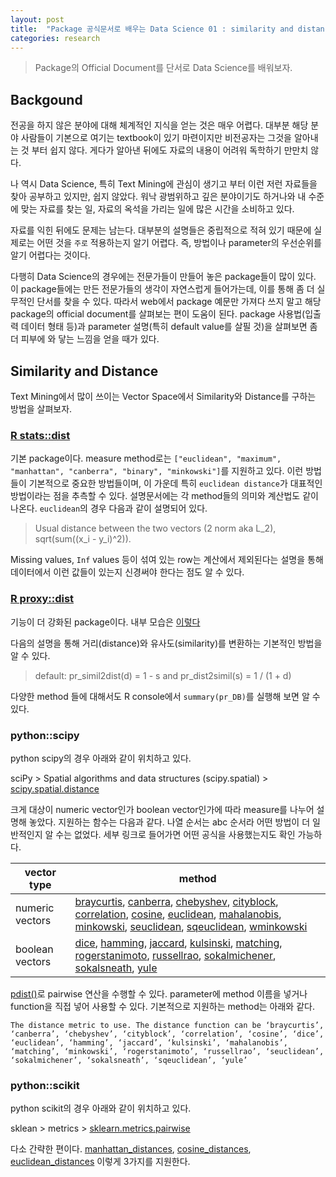 ```yaml
---
layout: post
title:  "Package 공식문서로 배우는 Data Science 01 : similarity and distance"
categories: research
---
```


> Package의 Official Document를 단서로 Data Science를 배워보자. 



## Backgound

전공을 하지 않은 분야에 대해 체계적인 지식을 얻는 것은 매우 어렵다. 대부분 해당 분야 사람들이 기본으로 여기는 textbook이 있기 마련이지만 비전공자는 그것을 알아내는 것 부터 쉽지 않다. 게다가 알아낸 뒤에도 자료의 내용이 어려워 독학하기 만만치 않다. 

나 역시 Data Science, 특히 Text Mining에 관심이 생기고 부터 이런 저런 자료들을 찾아 공부하고 있지만, 쉽지 않았다. 워낙 광범위하고 깊은 분야이기도 하거나와 내 수준에 맞는 자료를 찾는 일, 자료의 옥석을 가리는 일에 많은 시간을 소비하고 있다. 

자료를 익힌 뒤에도 문제는 남는다. 대부분의 설명들은 중립적으로 적혀 있기 때문에 실제로는 어떤 것을 `주로` 적용하는지 알기 어렵다. 즉, 방법이나 parameter의 우선순위를 알기 어렵다는 것이다. 

다행히 Data Science의 경우에는 전문가들이 만들어 놓은 package들이 많이 있다. 이 package들에는 만든 전문가들의 생각이 자연스럽게 들어가는데, 이를 통해 좀 더 실무적인 단서를 찾을 수 있다. 따라서 web에서 package 예문만 가져다 쓰지 말고 해당 package의 official document를 살펴보는 편이 도움이 된다. package 사용법(입출력 데이터 형태 등)과 parameter 설명(특히 default value를 살필 것)을 살펴보면 좀 더 피부에 와 닿는 느낌을 얻을 때가 있다. 



## Similarity and Distance

Text Mining에서 많이 쓰이는 Vector Space에서 Similarity와 Distance를 구하는 방법을 살펴보자. 



###  [R stats::dist](https://stat.ethz.ch/R-manual/R-devel/library/stats/html/dist.html)

기본 package이다. measure method로는 `["euclidean", "maximum", "manhattan", "canberra", "binary", "minkowski"]`를 지원하고 있다. 이런 방법들이 기본적으로 중요한 방법들이며, 이 가운데 특히 `euclidean distance`가 대표적인 방법이라는 점을 추측할 수 있다. 설명문서에는 각 method들의 의미와 계산법도 같이 나온다. `euclidean`의 경우 다음과 같이 설명되어 있다.  

> Usual distance between the two vectors (2 norm aka L_2), sqrt(sum((x_i - y_i)^2)).

Missing values, `Inf` values 등이 섞여 있는 row는 계산에서 제외된다는 설명을 통해 데이터에서 이런 값들이 있는지 신경써야 한다는 점도 알 수 있다. 



### [R proxy::dist](http://finzi.psych.upenn.edu/library/proxy/html/dist.html)

기능이 더 강화된 package이다. 내부 모습은 [이렇다](https://github.com/cran/proxy/blob/master/R/dist.R)

다음의 설명을 통해 거리(distance)와 유사도(similarity)를 변환하는 기본적인 방법을 알 수 있다. 

> default: pr_simil2dist(d) = 1 - s and pr_dist2simil(s) = 1 / (1 + d)

다양한 method 들에 대해서도 R console에서 `summary(pr_DB)`를 실행해 보면 알 수 있다. 


### python::scipy

python scipy의 경우 아래와 같이 위치하고 있다. 

sciPy > Spatial algorithms and data structures (scipy.spatial) > [scipy.spatial.distance](https://docs.scipy.org/doc/scipy/reference/spatial.distance.html)

크게 대상이 numeric vector인가 boolean vector인가에 따라 measure를 나누어 설명해 놓았다. 지원하는 함수는 다음과 같다. 나열 순서는 abc 순서라 어떤 방법이 더 일반적인지 알 수는 없었다. 세부 링크로 들어가면 어떤 공식을 사용했는지도 확인 가능하다. 

| vector type     | method                                                                                                                                  |
|-----------------|-----------------------------------------------------------------------------------------------------------------------------------------|
| numeric vectors | [braycurtis](https://goo.gl/2w7Kft), [canberra](https://goo.gl/S53Gbt), [chebyshev](https://goo.gl/iPdvkn), [cityblock](https://goo.gl/yQwRAv), [correlation](https://goo.gl/mcCkiq), [cosine](https://goo.gl/GoJJcn), [euclidean](https://goo.gl/Pk4334), [mahalanobis](https://goo.gl/neiy1f), [minkowski](https://goo.gl/HRCvjx), [seuclidean](https://goo.gl/BBnKJ2), [sqeuclidean](https://goo.gl/2a2GXM), [wminkowski](https://goo.gl/JE3ZeH) |
| boolean vectors | [dice](https://goo.gl/b6TzTp), [hamming](https://goo.gl/M4bo9d), [jaccard](https://goo.gl/BmgDw2), [kulsinski](https://goo.gl/pCN9vN), [matching](https://goo.gl/w8bWrk), [rogerstanimoto](https://goo.gl/9tBBTa), [russellrao](https://goo.gl/9w6yD6), [sokalmichener](https://goo.gl/iLWist), [sokalsneath](https://goo.gl/hVuWCE), [yule](https://goo.gl/ewPrv2)                               |

[pdist()](https://goo.gl/83jm1N)로 pairwise 연산을 수행할 수 있다. parameter에 method 이름을 넣거나 function을 직접 넣어 사용할 수 있다. 기본적으로 지원하는 method는 아래와 같다. 

```
The distance metric to use. The distance function can be ‘braycurtis’, ‘canberra’, ‘chebyshev’, ‘cityblock’, ‘correlation’, ‘cosine’, ‘dice’, ‘euclidean’, ‘hamming’, ‘jaccard’, ‘kulsinski’, ‘mahalanobis’, ‘matching’, ‘minkowski’, ‘rogerstanimoto’, ‘russellrao’, ‘seuclidean’, ‘sokalmichener’, ‘sokalsneath’, ‘sqeuclidean’, ‘yule’
```


### python::scikit

python scikit의 경우 아래와 같이 위치하고 있다. 

sklean > metrics > [sklearn.metrics.pairwise](http://scikit-learn.org/stable/modules/classes.html#module-sklearn.metrics.pairwise)


다소 간략한 편이다. [manhattan_distances](https://goo.gl/LgHvKh), [cosine_distances](https://goo.gl/9aXazS), [euclidean_distances](https://goo.gl/AKDct1) 이렇게 3가지를 지원한다. 
